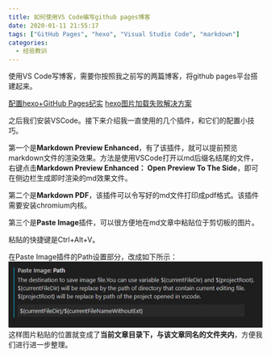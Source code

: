 ```yaml
---
title: 如何使用VS Code编写github pages博客
date: 2020-01-11 21:55:17
tags: ["GitHub Pages", "hexo", "Visual Studio Code", "markdown"]
categories: 
  - 经验教训
---
```


使用VS Code写博客，需要你按照我之前写的两篇博客，将github pages平台搭建起来。

[配置hexo+GitHub Pages纪实](https://superlova.github.io/2019/04/14/%E9%85%8D%E7%BD%AEhexo+GitHub%20Pages%E7%BA%AA%E5%AE%9E/)
[hexo图片加载失败解决方案](https://superlova.github.io/2019/04/25/hexo%E5%9B%BE%E7%89%87%E5%8A%A0%E8%BD%BD%E5%A4%B1%E8%B4%A5%E8%A7%A3%E5%86%B3%E6%96%B9%E6%A1%88/)

之后我们安装VSCode。接下来介绍我一直使用的几个插件，和它们的配置小技巧。

第一个是**Markdown Preview Enhanced**，有了该插件，就可以提前预览markdown文件的渲染效果。方法是使用VSCode打开以md后缀名结尾的文件，右键点击**Markdown Preview Enhanced： Open Preview To The Side**，即可在侧边栏生成即时渲染的md效果文件。

第二个是**Markdown PDF**，该插件可以令写好的md文件打印成pdf格式。该插件需要安装chromium内核。

第三个是****Paste Image****插件，可以很方便地在md文章中粘贴位于剪切板的图片。

粘贴的快捷键是Ctrl+Alt+V。

在Paste Image插件的Path设置部分，改成如下所示：
![](如何使用VS-Code编写github-pages博客/2020-01-11-23-28-36.png)
这样图片粘贴的位置就变成了**当前文章目录下，与该文章同名的文件夹内**，方便我们进行进一步整理。